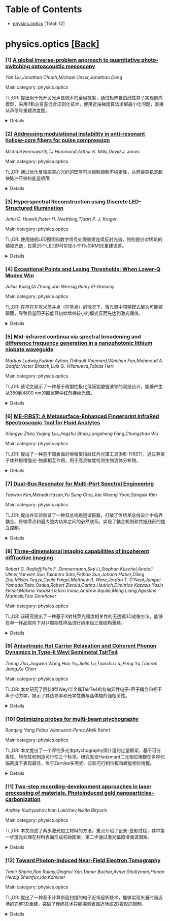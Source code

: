 <div id=toc></div>

# Table of Contents

- [physics.optics](#physics.optics) [Total: 12]


<div id='physics.optics'></div>

# physics.optics [[Back]](#toc)

### [1] [A global inverse-problem approach to quantitative photo-switching optoacoustic mesoscopy](https://arxiv.org/abs/2510.23739)
*Yan Liu,Jonathan Chuah,Michael Unser,Jonathan Dong*

Main category: physics.optics

TL;DR: 提出用于光开关光声显微术的全局框架，通过矩阵自由线性算子实现前向模型，采用l1和总变差混合正则化技术，使用近端梯度算法求解最小化问题，直接从声信号重建浓度图。


<details>
  <summary>Details</summary>
Motivation: 开发更稳健的光开关光声显微术重建方法，克服两步法或非正则化方法在噪声和实验设置方面的局限性。

Method: 基于物理原理建立光开关和声学过程的详细模型，实现两个前向模型作为矩阵自由线性算子，采用l1和总变差混合正则化，使用近端梯度算法求解逆问题。

Result: 正则化一步法在噪声鲁棒性和实验设置方面表现最佳，相比两步法或非正则化方法始终获得更高质量的图像。

Conclusion: 提出的正则化一步方法为光开关光声显微术提供了最稳健的重建方案，能够直接从声信号获得高质量的浓度图重建结果。

Abstract: In this paper, we propose a global framework that includes a detailed model
of the photo-switching and acoustic processes for photo-switching optoacoustic
mesoscopy, based on the underlying physics. We efficiently implement two
forward models as matrix-free linear operators and join them as one forward
operator. Then, we reconstruct the concentration maps directly from the
temporal series of acoustic signals through the resolution of one combined
inverse problem. For robustness against noise and clean unmixing results, we
adopt a hybrid regularization technique composed of the $l_1$ and
total-variation regularizers applied to two different spaces. We use a
proximal-gradient algorithm to solve the minimization problem. Our numerical
results show that our regularized one-step approach is the most robust in terms
of noise and experimental setup. It consistently achieves higher-quality
images, as compared to two-step or unregularized methods.

</details>


### [2] [Addressing modulational instability in anti-resonant hollow-core fibers for pulse compression](https://arxiv.org/abs/2510.23793)
*Michael Hemsworth,TJ Hammond,Arthur K. Mills,David J. Jones*

Main category: physics.optics

TL;DR: 通过优化反谐振空心光纤的壁厚可以抑制调制不稳定性，从而提高稳定超快脉冲压缩的能量极限


<details>
  <summary>Details</summary>
Motivation: 在气体填充反谐振空心光纤中，调制不稳定性会导致脉冲分裂和相干性损失，影响脉冲压缩方案的稳定性

Method: 使用实验研究和数值模拟比较两种不同设计的反谐振空心光纤，一种增强调制不稳定性，另一种抑制调制不稳定性

Result: 明智选择反谐振元件的壁厚可以显著降低调制不稳定性增益

Conclusion: 通过优化光纤设计参数可以有效抑制调制不稳定性，提升超快脉冲压缩的能量扩展极限

Abstract: When pulses propagate in gas-filled anti-resonant hollow-core fibers
(AR-HCFs) modulational instability (MI) can lead to pulse break-up and loss of
coherence. In pulse broadening and compression schemes, MI is a parasitic
effect that induces significant shot-to-shot fluctuations of the peak power of
compressed pulses and increases rapidly over a narrow range of input pulse
energies. In this work we use experimental studies and supporting numerical
simulations to compare two AR-HCFs that are chosen to enhance or suppress MI.
We demonstrate that judicious selection of the wall thickness of the
anti-resonant elements (AREs) can drastically reduce the MI gain, thereby
increasing the limit of pulse energy scaling of stable ultrafast pulse
compression.

</details>


### [3] [Hyperspectral Reconstruction using Discrete LED-Structured Illumination](https://arxiv.org/abs/2510.23839)
*John C. Howell,Pieter H. Neethling,Tjaart P. J. Kruger*

Main category: physics.optics

TL;DR: 使用随机LED照明和数字信号处理重建连续反射光谱，特别是针对稀疏的植被光谱，仅需25个LED即可实现小于1%的RMSE重建误差。


<details>
  <summary>Details</summary>
Motivation: 开发低成本LED相机替代昂贵光谱相机，通过随机结构照明重建稀疏反射光谱，实现专用应用中的高性能。

Method: 使用具有相同光谱间距和高斯带宽的LED阵列，通过随机光谱模式（随机选择的LED和随机强度）照射物体，利用奇异值分解（SVD）量化照明模式信息，并使用SVD伪逆进行反射光谱重建。

Result: 对于稀疏植物光谱，仅需25个LED即可重建连续绿色植被光谱，RMSE小于1%。

Conclusion: 基于随机结构照明的稀疏反射光谱重建方法能够使低成本LED相机在专用应用中达到与昂贵相机相当的性能。

Abstract: We consider the use of digital signal processing to reconstruct continuous
reflectance spectra using a small finite set of randomly illuminated light
emitting diodes (LEDs). We simulate the use of LEDs having identical spectral
distance and Gaussian bandwidth whose illumination overlaps its nearest
neighbors. An object, whose reflectance spectrum is to be determined, is
illuminated by a series of random spectral patterns consisting of randomly
chosen LEDs with random intensity. We quantify the information within the
illumination patterns using the singular value decomposition (SVD) and
reconstruct reflectance spectra, specifically hemoglobin and several green
vegetation spectra using the pseudoinverse of the SVD for a given amount of
noise. We show that for sparse plant spectra, it is possible to reconstruct the
continuous green vegetation spectra with RMSE less than 1% with as few as 25
LEDs. Our study demonstrates that reconstructing sparse reflectance spectra
based on random structured illumination can enable low-cost LED-based cameras
to perform equally well as expensive cameras, especially for dedicated
applications.

</details>


### [4] [Exceptional Points and Lasing Thresholds: When Lower-Q Modes Win](https://arxiv.org/abs/2510.23846)
*Julius Kullig,Qi Zhong,Jan Wiersig,Ramy El-Ganainy*

Main category: physics.optics

TL;DR: 在存在非厄米简并点（异常点）的情况下，激光器中预期模式层次可能被颠覆，导致质量因子较低且初始增益较小的模式反而先达到激光阈值。


<details>
  <summary>Details</summary>
Motivation: 研究激光物理中最基本的问题：当施加增益时，光学腔的哪个模式会首先达到激光阈值？传统直觉认为质量因子最高且初始增益最大的模式会先达到阈值，但本文证明这种直觉在非厄米简并点存在时会失效。

Method: 通过分析非厄米简并点（异常点）对激光动力学的影响，研究模式切换现象。即使在空间均匀泵浦条件下，也观察到了这种反直觉的模式竞争行为。

Result: 发现异常点可以导致反直觉的模式切换，即质量因子较低且初始增益较小的模式反而先达到激光阈值，颠覆了传统的模式层次预期。

Conclusion: 非厄米物理对激光动力学具有微妙而深远的影响，即使在看似简单的条件下，异常点也能显著改变激光模式竞争的结果。

Abstract: One of the most fundamental questions in laser physics is the following:
Which mode of an optical cavity will reach the lasing threshold first when gain
is applied? Intuitively, the answer appears straightforward: When a particular
mode is both temporally well confined (i.e., exhibits the highest quality
factor) and experiences initially the largest increase of the modal gain, it is
naturally expected to lase first. However, in this work, we demonstrate that
this intuition can fail in surprising ways. Specifically, we show that in the
presence of non-Hermitian degeneracies, known as exceptional points, the
expected mode hierarchy can be dramatically altered. These spectral
singularities can give rise to counterintuitive mode switching, where a mode
with a lower quality factor and initially smaller increase of modal gain
reaches the lasing threshold ahead of a more favorable competitor. Remarkably,
this effect can occur even under spatially uniform pumping, underscoring the
subtle and profound influence of non-Hermitian physics on lasing dynamics.

</details>


### [5] [Mid-infrared continua via spectral broadening and difference frequency generation in a nanophotonic lithium niobate waveguide](https://arxiv.org/abs/2510.23878)
*Markus Ludwig,Furkan Ayhan,Thibault Voumard,Weichen Fan,Mahmoud A. Gaafar,Victor Brasch,Luis G. Villanueva,Tobias Herr*

Main category: physics.optics

TL;DR: 该论文展示了一种基于周期性极化薄膜铌酸锂波导的双级设计，能够产生从350到4800 nm的超宽带中红外连续光谱。


<details>
  <summary>Details</summary>
Motivation: 开发能够同时实现高效二阶和三阶非线性过程的波导结构，以产生宽带相干激光光源，特别是覆盖中红外波段的连续光谱。

Method: 采用双级设计：首先通过三阶非线性光谱展宽，然后在周期性极化波导段进行宽带脉冲内差频产生。使用亚100 fs脉冲和约200 pJ脉冲能量的电信波长飞秒源泵浦。

Result: 产生了波长从3200到4800 nm的宽带中红外连续光，通过级联谐波产生将光谱扩展到可见光和紫外域，总光谱带宽覆盖350到4800 nm。

Conclusion: 周期性极化薄膜铌酸锂波导的双级设计成功实现了超宽带光谱生成，为高效非线性光学过程和中红外光源应用提供了有前景的平台。

Abstract: Periodically poled thin film lithium niobate waveguides provide simultaneous
access to efficient second and third order nonlinear processes, enabling
broadband generation of coherent laser light. Here, we demonstrate the
generation of a broadband mid-infrared continuum in a nanophotonic lithium
niobate waveguide pumped by a telecom-wavelength femtosecond source.
Specifically, our dual-stage design includes both third-order nonlinear
spectral broadening followed by a dedicated periodically poled waveguide
section performing efficient broadband intrapulse difference frequency
generation. Driven by sub-100 fs pulses with approximately 200 pJ pulse energy,
the generated mid-infrared light covers wavelengths from 3200 to 4800 nm.
Cascaded harmonic generation also extends the spectrum into the visible and
ultraviolet domains, resulting in an overall spectral bandwidth ranging from
350 to 4800 nm.

</details>


### [6] [ME-FIRST: A Metasurface-Enhanced Fingerprint InfraRed Spectroscopic Tool for Fluid Analytes](https://arxiv.org/abs/2510.24210)
*Xiangyu Zhao,Yuqing Liu,Jingzhu Shao,Longsheng Fang,Chongzhao Wu*

Main category: physics.optics

TL;DR: 提出了一种基于超表面的增强型指纹红外光谱工具(ME-FIRST)，通过等离子体共振增强光-物质相互作用，用于高灵敏度检测生物流体分析物。


<details>
  <summary>Details</summary>
Motivation: 解决临床实践中缺乏快速灵敏的红外光谱技术来分析复杂流体分析物的关键挑战。

Method: 利用超表面在整个指纹范围(1900-1000 cm⁻¹)通过等离子体共振增强亚波长体积内的光-物质相互作用。

Result: 数值模拟显示受限和增强的电场近场，平均探测深度约100 nm，共振峰处增强因子约60倍。实验验证了在L-赖氨酸中检测分子振动模式的高灵敏度。

Conclusion: ME-FIRST为流体分析物的高灵敏度红外光谱提供了一个有前景的平台，为红外光谱在生物流体分析和病理场景中的临床应用铺平了道路。

Abstract: Infrared (IR) spectroscopy has emerged as a pivotal tool in biomedical
diagnostics, offering label-free spectral biomarkers for the detection of
numerous diseases, particularly in the fingerprint region. However, the lack of
rapid and sensitive IR spectroscopic techniques for analyzing complex fluid
analytes remains a critical challenge in clinical practice. To address this
limitation, we present a Metasurface-Enhanced Fingerprint InfraRed
Spectroscopic Tool (ME-FIRST) that enhances light-matter interactions in
sub-wavelength volumes through plasmonic resonances across the entire
fingerprint range from $1900 cm^{-1}$ to $1000 cm^{-1}$. Numerical simulations
reveal confined and enhanced electric near-field, with an average probing depth
of ~100 nm and enhancement factor $|E/E_0|$ of ~60-fold at resonant peaks. The
ME-FIRST device is further experimentally fabricated and validated, and as a
proof of concept, we demonstrate the sensing of molecular vibrational modes
with a considerable sensitivity in L-lysine over the full fingerprint IR
spectral range. The proposed ME-FIRST presents a promising platform for
high-sensitivity IR spectroscopy of fluid analytes, paving the way for clinical
applications of infrared spectroscopy in biofluid analysis and pathological
scenarios.

</details>


### [7] [Dual-Bus Resonator for Multi-Port Spectral Engineering](https://arxiv.org/abs/2510.24267)
*Taewon Kim,Mehedi Hasan,Yu Sung Choi,Jae Woong Yoon,Sangsik Kim*

Main category: physics.optics

TL;DR: 提出并实验验证了一种双总线跑道谐振器，打破了传统单总线设计中临界耦合、传输零点和最大腔内功率之间的必然联系，实现了耦合机制和共振线形的独立控制。


<details>
  <summary>Details</summary>
Motivation: 传统微谐振器的单总线设计将临界耦合条件、传输零点和最大腔内功率绑定在一起，限制了耦合机制和共振线形的独立工程控制能力。

Method: 采用双总线跑道谐振器设计，使用三波导耦合模理论和极点-零点分析进行建模，实验验证了互补的通道特定耦合机制和波长相关的洛伦兹-法诺线形塑造。

Result: 成功实现了传输零点与腔定义临界耦合和最大腔内功率的解耦，双总线方案在可见光到中红外波段的所有四个传输通道中都能宽带工作，展示了其光谱丰富性和平台独立性。

Conclusion: 建立了一个用于集成光子学中多端口光谱工程的通用框架，对可调滤波器、调制器、传感器和非线性光学系统具有广泛意义。

Abstract: Microresonators are essential in integrated photonics, enabling optical
filters, modulators, sensors, and frequency converters. Their spectral response
is governed by bus-to-resonator coupling, typically classified as under-,
critical-, or over-coupling. Conventional single-bus designs inevitably link
the conditions for critical coupling, a transmission zero, and maximum
intra-cavity power, preventing independent control of these phenomena and
restricting the ability to engineer coupling regimes and resonance lineshapes.
Here we propose and experimentally demonstrate a dual-bus racetrack resonator
that breaks this constraint. Our design demonstrates complementary
channel-specific coupling regimes and enables wavelength-dependent
Lorentzian-to-Fano lineshaping. We model the device using three-waveguide
coupled-mode theory and pole-zero analysis, which reveals that transmission
zeros are decoupled from cavity-defined critical coupling and maximum
intra-cavity power. Furthermore, the dual-bus scheme operates broadband,
spanning visible to mid-infrared across all four transmission channels,
highlighting its spectral richness and platform independence. These results
establish a general framework for multi-port spectral engineering in integrated
photonics, with broad implications for tunable filters, modulators, sensors,
and nonlinear optical systems.

</details>


### [8] [Three-dimensional imaging capabilities of incoherent diffractive imaging](https://arxiv.org/abs/2510.24386)
*Robert G. Radloff,Felix F. Zimmermann,Siqi Li,Stephan Kuschel,Anatoli Ulmer,Yanwen Sun,Takahiro Sato,Peihao Sun,Johann Haber,Diling Zhu,Miklós Tegze,Gyula Faigel,Matthew R. Ware,Jordan T. O'Neal,Jumpei Yamada,Taito Osaka,Robert Zierold,Carina Hedrich,Dimitrios Kazazis,Yasin Ekinci,Makina Yabashi,Ichiro Inoue,Andrew Aquila,Meng Liang,Agostino Marinelli,Tais Gorkhover*

Main category: physics.optics

TL;DR: 该研究提出了一种基于X射线荧光强度相关性的无透镜3D成像方法，能够在单一样品取向下对非周期性样品进行纳米级三维结构重建。


<details>
  <summary>Details</summary>
Motivation: 传统相干衍射成像方法需要大量样品旋转，增加了实验复杂性。X射线弹性散射模式提供有限的3D结构信息，而X射线荧光虽然各向同性发射，但传统上受限于一阶空间相干性，只能用于单晶样品成像。

Method: 利用超短X射线脉冲激发的X射线荧光强度相关性，在单一样品取向下记录16个不同探测器区域覆盖的光子入射角度，通过荧光体积沿像散方向的平移获得系统变化的投影。

Result: 实验证实FEL诱导的荧光反映了真实空间结构变化，荧光投影随荧光体积平移而系统变化，验证了该方法能够获取非周期性静止物体的3D结构信息。

Conclusion: 建立了一种新的无透镜3D成像方法，使用荧光强度相关性对非周期性样品进行成像，对材料科学、化学和纳米技术具有广泛意义。

Abstract: Lensless X-ray imaging provides element-specific nanoscale insights into
thick samples beyond the reach of conventional light and electron microscopy.
Coherent diffraction imaging (CDI) methods, such as ptychographic tomography,
can recover three-dimensional (3D) nanoscale structures but require extensive
sample rotation, adding complexity to experiments. X-ray elastic-scattering
patterns from a single sample orientation are highly directional and provide
limited 3D information about the structure. In contrast to X-ray elastic
scattering, X-ray fluorescence is emitted mostly isotropically. However,
first-order spatial coherence has traditionally limited nanoscale fluorescence
imaging to single-crystalline samples. Here, we demonstrate that intensity
correlations of X-ray fluorescence excited by ultrashort X-ray pulses contain
3D structural information of non-periodic, stationary objects. In our
experiment, we illuminated a vanadium foil within a sub-200 nm X-ray laser beam
focus. Without changing the sample orientation, we recorded 16 distinct
specimen projections using detector regions covering different photon incidence
angles relative to the X-ray free-electron laser (FEL) beam. The projections
varied systematically as the fluorescing volume was translated along an
astigmatism, confirming that FEL-induced fluorescence reflects real-space
structural changes. Our results establish a new approach for lensless 3D
imaging of non-periodic specimens using fluorescence intensity correlations,
with broad implications for materials science, chemistry, and nanotechnology.

</details>


### [9] [Anisotropic Hot Carrier Relaxation and Coherent Phonon Dynamics in Type-II Weyl Semimetal TaIrTe4](https://arxiv.org/abs/2510.24511)
*Zheng Zhu,Jingwen Wang,Hao Yu,Jialin Lu,Tianshu Lai,Peng Yu,Tianran Jiang,Ke Chen*

Main category: physics.optics

TL;DR: 本文研究了层状II型Weyl半金属TaIrTe4的各向异性电子-声子耦合和相干声子动力学，揭示了其热导率和光学性质与晶体轴的强相关性。


<details>
  <summary>Details</summary>
Motivation: TaIrTe4独特的能带和晶体结构使其在高性能宽带各向异性光电器件中具有巨大潜力，深入了解内部微观粒子相互作用至关重要。

Method: 采用双色泵浦-探测系统研究电子-声子耦合和相干声子动力学，使用光束偏移频域热反射技术测量热导率系数。

Result: 发现载流子弛豫呈现四指数衰减过程，观察到38.5 GHz、0.44 THz和1.29 THz三个相干声子模式，热导率系数沿a轴和b轴分别为14.4 W/mK和3.8 W/mK，表现出显著的面内各向异性。

Conclusion: 研究揭示了各向异性电子-声子耦合在控制TaIrTe4热学和光学性质中的关键作用，为基于拓扑半金属的偏振敏感光电器件设计提供了见解。

Abstract: The unique energy band and crystal structure of the layered type-II Weyl
semimetal TaIrTe4 hold great promise for high-performance broadband anisotropic
optoelectronic devices. Therefore, gaining an in-depth understanding of the
interactions between internal microscopic particles is of vital importance.
Here, we employ a two-color pump-probe system to reveal the anisotropic
electron-phonon coupling (EPC) and coherent phonon dynamics in bulk TaIrTe4.
The carrier relaxation exhibits a four-exponential decay process, with strong
dependence on polarization of probe pulse, indicating that EPC strength is
closely related to the crystal axes (a/b-axes). In addition, we observe three
coherent phonon modes in bulk TaIrTe4: 38.5 GHz, 0.44 THz and 1.29 THz. Their
oscillation amplitudes and dephasing times also show anisotropic responses to
the probe polarization. We also investigate the in-plane cross-directional
thermal conductivity coefficient of TaIrTe4 by beam-offset frequency-domain
thermal reflection (FDTR). The thermal conductivity coefficient along the
a-axis and b-axis directions are ka=14.4 W/mK and kb=3.8 W/mK, respectively.
This represents a significant in-plane anisotropy. Our work not only reveals
the key role of anisotropic EPC in controlling the thermal and optical
properties of TaIrTe4, but also provides insights into designing
polarization-sensitive optoelectronic devices based on topological semimetals.

</details>


### [10] [Optimizing probes for multi-beam ptychography](https://arxiv.org/abs/2510.24542)
*Runqing Yang,Pablo Villanueva-Perez,Maik Kahnt*

Main category: physics.optics

TL;DR: 本文提出了一个评估多光束ptychography探针组的定量框架，基于可分离性、均匀性和制造可行性三个标准。研究发现Hadamard二元相位掩模在多种扫描密度下表现最佳，优于Zernike多项式、实验可行相位板和螺旋相位掩模。


<details>
  <summary>Details</summary>
Motivation: 多光束ptychography(MBP)通过增加同时照射样品的相干光束数量来提高成像通量，但光束数量增加会使重建更具挑战性和不稳定性。需要找到能提高重建稳健性的结构化探针。

Method: 开发了一个定量评估框架，从可分离性、均匀性和制造可行性三个维度评估不同类型的探针组，包括Hadamard二元相位掩模、Zernike多项式、实验可行相位板和螺旋相位掩模。

Result: Hadamard二元相位掩模在所有扫描密度下表现最佳，螺旋相位掩模虽然分辨率相当，但由于结构复杂性增加而扩展效率较低。

Conclusion: 研究结果为评估和设计结构化探针建立了实用标准，有助于实现更稳健和可扩展的多光束ptychography在高通量相干X射线和EUV成像中的应用。

Abstract: Multi-beam ptychography (MBP) offers a scalable solution to improve the
throughput of state-of-the-art ptychography by increasing the number of
coherent beams that illuminate the sample simultaneously. However, increasing
the number of beams in ptychography makes ptychographical reconstructions more
challenging and less robust. It has been demonstrated that MBP reconstructions
can be made more robust by using well-structured and mutually separable probes.
Here, we present a quantitative framework to assess probe sets based on
separability, uniformity, and fabrication feasibility. We show that
Hadamard-based binary phase masks consistently outperform Zernike polynomials,
experimentally feasible phase plates, and spiral phase masks across varying
scan densities. While spiral masks yield comparable resolution, they scale less
efficiently due to increased structural complexity. Our results establish
practical criteria for evaluating and designing structured probes to enable
more robust and scalable implementation of MBP in high-throughput coherent
X-ray and EUV imaging.

</details>


### [11] [Two-step recording-development approaches in laser processing of materials. Photoinduced gold nanoparticles-carbonization](https://arxiv.org/abs/2510.24589)
*Andrey Kudryashov,Ivan Lukichev,Nikita Bityurin*

Main category: physics.optics

TL;DR: 本文综述了两步激光加工材料的方法，重点介绍了记录-显影过程，其中第一步激光处理在材料表面形成初始图案，第二步通过激光辐照增强该图案。


<details>
  <summary>Details</summary>
Motivation: 开发一种新的记录-显影激光加工方法，能够在同一基质中创建不同类型的纳米复合材料微结构。

Method: 使用Nd:YAG激光的三次谐波（UV）在聚苯乙烯薄膜中引发金纳米颗粒生长，通过掩模记录20微米周期的光栅图案；第二步使用同一激光的二次谐波在图案附近进行碳化处理。

Result: 成功制备了红色（金纳米颗粒等离子共振吸收）和黑色（碳化）的光栅图案，并展示了在同一基质中结合红色和黑色部分的复合微结构。

Conclusion: 两步激光加工方法能够有效创建包含不同纳米复合材料的复杂微结构，为多功能材料加工提供了新途径。

Abstract: A short review on two-step laser processing of material is presented. The
main focus is on the processes which can be called recording-development ones.
Here, the first step of laser processing provides an initial pattern on the
material surface, which is enhanced or developed at the second step. A new type
of the recordingd-development process is considered. The first process is the
UV third harmonic of an Nd:YAG laser initiated gold nanoparticle growth in a
polystyrene film. A grating of 20-um period is recorded through the
corresponding mask. The lines of the grating are of red color corresponding to
the plasmon resonance absorption of gold nanoparticles. The second, development
step is carbonization of the matrix just near the gold nanoparticles performed
by homogeneous irradiation of the recorded pattern by the powerful radiation of
the second harmonic of the same laser. As a result, a black carbonized grating
is obtained. The patterns possessing both red and black parts are also
presented, demonstrating the opportunity to combine within the same matrix the
microstructures of nanocomposites of different kinds.

</details>


### [12] [Toward Photon-Induced Near-Field Electron Tomography](https://arxiv.org/abs/2510.24648)
*Tamir Shpiro,Ron Ruimy,Qinghui Yan,Tomer Bucher,Avner Shultzman,Hanan Herzig Sheinfux,Ido Kaminer*

Main category: physics.optics

TL;DR: 提出了一种基于计算断层扫描的电子近场层析技术，能够实现矢量时谐近场的完整3D重建，突破了传统技术只能探测表面近场或2D投影的限制。


<details>
  <summary>Details</summary>
Motivation: 现有近场成像技术大多只能探测沿表面的近场，无法提取结构内部受限的近场。少数使用自由电子的技术也只能获得2D投影，无法重建完整的3D场分布。

Method: 受计算断层扫描启发，开发了一种类似Radon变换的算法，考虑了电子波特性及其与矢量场相互作用的时间依赖性，实现了电子近场层析。

Result: 该技术能够解析高度受限的双曲极化子的亚波长锯齿轮廓，并重建手性近场中的3D相位奇点，展示了在超快透射电子显微镜中的巨大潜力。

Conclusion: 电子近场层析技术为纳米结构中的电磁近场3D成像提供了新途径，为下一代超快透射电子显微镜实验设定了令人兴奋的目标。

Abstract: New techniques for imaging electromagnetic near-fields in nanostructures
drive advancements in nanotechnology, optoelectronics, materials science, and
biochemistry. Most existing techniques probe near-fields along surfaces,
lacking the ability to extract near-fields confined within the structure.
Notable exceptions use free electrons to traverse through nanostructures,
integrating the field along their trajectories, extracting 2D near-field
projections rather than the complete field. Here, drawing inspiration from
computed tomography (CT), we present a tomography concept providing full 3D
reconstruction of vectorial time-harmonic near-fields. We develop a Radon-like
algorithm incorporating the electron wave-nature and the time dependency of its
interaction with vector fields. To show the prospects of electron near-field
tomography, we propose and analyze its ability to resolve the sub-wavelength
zigzag profile of highly confined hyperbolic polaritons and to reconstruct 3D
phase singularities in a chiral near-field, raising exciting goals for
next-generation experiments in ultrafast transmission electron microscopes.

</details>
